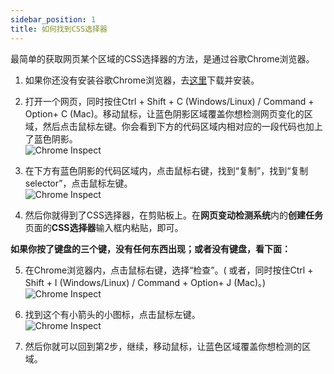 ```yaml
---
sidebar_position: 1
title: 如何找到CSS选择器
---
```


最简单的获取网页某个区域的CSS选择器的方法，是通过谷歌Chrome浏览器。  

1. 如果你还没有安装谷歌Chrome浏览器，去[这里](https://www.google.cn/chrome/?standalone=1)下载并安装。  

2. 打开一个网页，同时按住Ctrl + Shift + C (Windows/Linux) / Command + Option+ C (Mac)。移动鼠标，让蓝色阴影区域覆盖你想检测网页变化的区域，然后点击鼠标左键。你会看到下方的代码区域内相对应的一段代码也加上了蓝色阴影。  
![Chrome Inspect](/img/faq-how-to-find-css-selector/2-zh.png)  

3. 在下方有蓝色阴影的代码区域内，点击鼠标右键，找到“复制”，找到“复制selector”，点击鼠标左键。  
![Chrome Inspect](/img/faq-how-to-find-css-selector/3-zh.png)  

4. 然后你就得到了CSS选择器，在剪贴板上。在**网页变动检测系统**内的**创建任务**页面的**CSS选择器**输入框内粘贴，即可。 


**如果你按了键盘的三个键，没有任何东西出现；或者没有键盘，看下面：**  

5. 在Chrome浏览器内，点击鼠标右键，选择“检查”。(  或者，同时按住Ctrl + Shift + I (Windows/Linux) / Command + Option+ J (Mac)。)  
![Chrome Inspect](/img/faq-how-to-find-css-selector/5-zh.png)  


6. 找到这个有小箭头的小图标，点击鼠标左键。  
![Chrome Inspect](/img/faq-how-to-find-css-selector/6-zh.png)  

7. 然后你就可以回到第2步，继续，移动鼠标，让蓝色区域覆盖你想检测的区域。 










